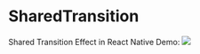 # SharedTransition
Shared Transition Effect in React Native
Demo:
![](https://github.com/gauravrawat97/SharedTransition/blob/master/demo.gif)
